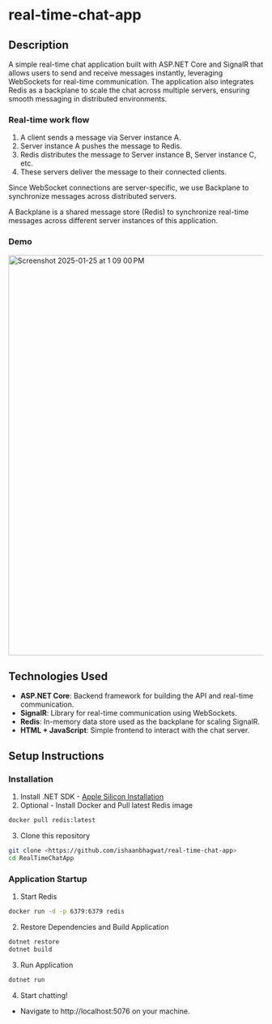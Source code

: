 # real-time-chat-app
## Description
A simple real-time chat application built with ASP.NET Core and SignalR that allows users to send and receive messages instantly, leveraging WebSockets for real-time communication. The application also integrates Redis as a backplane to scale the chat across multiple servers, ensuring smooth messaging in distributed environments.

### Real-time work flow
1. A client sends a message via Server instance A.
2. Server instance A pushes the message to Redis.
3. Redis distributes the message to Server instance B, Server instance C, etc.
4. These servers deliver the message to their connected clients.

Since WebSocket connections are server-specific, we use Backplane to synchronize messages across distributed servers.

A Backplane is a shared message store (Redis) to synchronize real-time messages across different server instances of this application.

### Demo
<img width="789" alt="Screenshot 2025-01-25 at 1 09 00 PM" src="https://github.com/user-attachments/assets/897950e7-8720-49fd-82cc-5ee11d914c92" />

## Technologies Used
- **ASP.NET Core**: Backend framework for building the API and real-time communication.
- **SignalR**: Library for real-time communication using WebSockets.
- **Redis**: In-memory data store used as the backplane for scaling SignalR.
- **HTML + JavaScript**: Simple frontend to interact with the chat server.

## Setup Instructions
### Installation
1. Install .NET SDK - [Apple Silicon Installation](https://download.visualstudio.microsoft.com/download/pr/96489126-b9ba-414a-a2d0-d8c5b61a22be/fe047e117e9cc43738ba2222f4769da2/dotnet-sdk-9.0.102-osx-arm64.pkg)
2. Optional - Install Docker and Pull latest Redis image
```bash
docker pull redis:latest
```
3. Clone this repository
```bash
git clone <https://github.com/ishaanbhagwat/real-time-chat-app>
cd RealTimeChatApp
```
### Application Startup
1. Start Redis
```bash
docker run -d -p 6379:6379 redis

```
2. Restore Dependencies and Build Application
```bash
dotnet restore
dotnet build
```
3. Run Application
```bash
dotnet run
```

4. Start chatting!
- Navigate to http://localhost:5076 on your machine.
